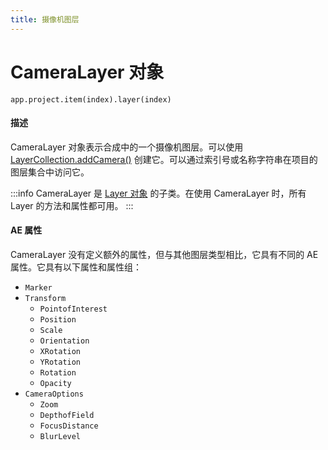 ```yaml
---
title: 摄像机图层
---
```

# CameraLayer 对象

`app.project.item(index).layer(index)`

#### 描述

CameraLayer 对象表示合成中的一个摄像机图层。可以使用 [LayerCollection.addCamera()](layercollection.md#layercollectionaddcamera) 创建它。可以通过索引号或名称字符串在项目的图层集合中访问它。

:::info
CameraLayer 是 [Layer 对象](../layer) 的子类。在使用 CameraLayer 时，所有 Layer 的方法和属性都可用。
:::

#### AE 属性

CameraLayer 没有定义额外的属性，但与其他图层类型相比，它具有不同的 AE 属性。它具有以下属性和属性组：

- `Marker`
- `Transform`
  - `PointofInterest`
  - `Position`
  - `Scale`
  - `Orientation`
  - `XRotation`
  - `YRotation`
  - `Rotation`
  - `Opacity`
- `CameraOptions`
  - `Zoom`
  - `DepthofField`
  - `FocusDistance`
  - `BlurLevel`
